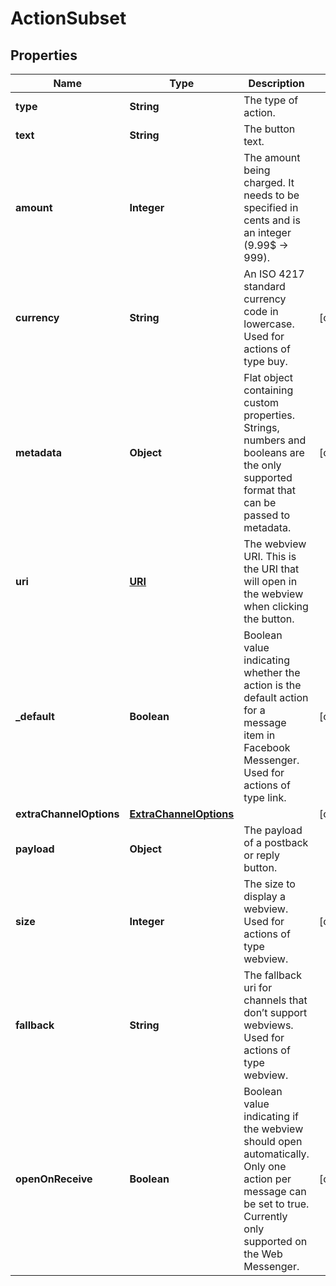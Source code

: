 

# ActionSubset

## Properties

Name | Type | Description | Notes
------------ | ------------- | ------------- | -------------
**type** | **String** | The type of action. | 
**text** | **String** | The button text. | 
**amount** | **Integer** | The amount being charged. It needs to be specified in cents and is an integer (9.99$ -&gt; 999). | 
**currency** | **String** | An ISO 4217 standard currency code in lowercase. Used for actions of type buy. |  [optional]
**metadata** | **Object** | Flat object containing custom properties. Strings, numbers and booleans are the only supported format that can be passed to metadata.  |  [optional]
**uri** | [**URI**](URI.md) | The webview URI. This is the URI that will open in the webview when clicking the button. | 
**_default** | **Boolean** | Boolean value indicating whether the action is the default action for a message item in Facebook Messenger. Used for actions of type link. |  [optional]
**extraChannelOptions** | [**ExtraChannelOptions**](ExtraChannelOptions.md) |  |  [optional]
**payload** | **Object** | The payload of a postback or reply button. | 
**size** | **Integer** | The size to display a webview. Used for actions of type webview. |  [optional]
**fallback** | **String** | The fallback uri for channels that don’t support webviews. Used for actions of type webview. | 
**openOnReceive** | **Boolean** | Boolean value indicating if the webview should open automatically. Only one action per message can be set to true. Currently only supported on the Web Messenger. |  [optional]



